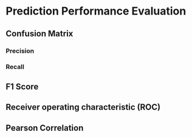 # Prediction Performance Evaluation

## Confusion Matrix 

### Precision

### Recall

## F1 Score

## Receiver operating characteristic (ROC)

## Pearson Correlation